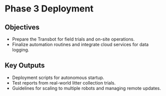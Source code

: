 # Phase 3 Deployment

## Objectives
- Prepare the Transbot for field trials and on-site operations.
- Finalize automation routines and integrate cloud services for data logging.

## Key Outputs
- Deployment scripts for autonomous startup.
- Test reports from real-world litter collection trials.
- Guidelines for scaling to multiple robots and managing remote updates.
